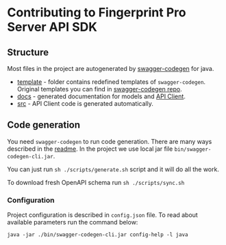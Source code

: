 # Contributing to Fingerprint Pro Server API SDK

## Structure

Most files in the project are autogenerated by [swagger-codegen](https://swagger.io/tools/swagger-codegen/) for java.

- [template](./template) - folder contains redefined templates of `swagger-codegen`. Original templates you can find in [swagger-codegen repo](https://github.com/swagger-api/swagger-codegen/tree/master/modules/swagger-codegen/src/main/resources/Java).
- [docs](./docs) - generated documentation for models and [API Client](./docs/FingerprintApi.md).
- [src](./src) - API Client code is generated automatically.

## Code generation

You need `swagger-codegen` to run code generation. There are many ways described in the [readme](https://github.com/swagger-api/swagger-codegen).
In the project we use local jar file `bin/swagger-codegen-cli.jar`.

You can just run `sh ./scripts/generate.sh` script and it will do all the work.

To download fresh OpenAPI schema run `sh ./scripts/sync.sh`

### Configuration

Project configuration is described in `config.json` file. To read about available parameters run the command below:

```shell
java -jar ./bin/swagger-codegen-cli.jar config-help -l java
```
